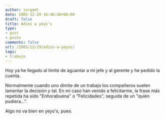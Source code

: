 ```yaml
---
author: jorgeml
date: 2005-12-29 16:40:48+00:00
draft: false
title: Adios a yeyo's
type: 
- post
- posts
comments: false
url: /2005/12/29/adios-a-yeyos/
tags:
- trabajo
---
```


Hoy ya he llegado al límite de aguantar a mi jefe y al gerente y he pedido la cuenta.

Normalmente cuando uno dimite de un trabajo los compañeros suelen lamentar la decisión y tal. En mi caso han venido a felicitarme, la frase más repetida ha sido "Enhorabuena" o "Felicidades", seguida de un "quién pudiera...".

Algo no va bien en yeyo's, pues.
